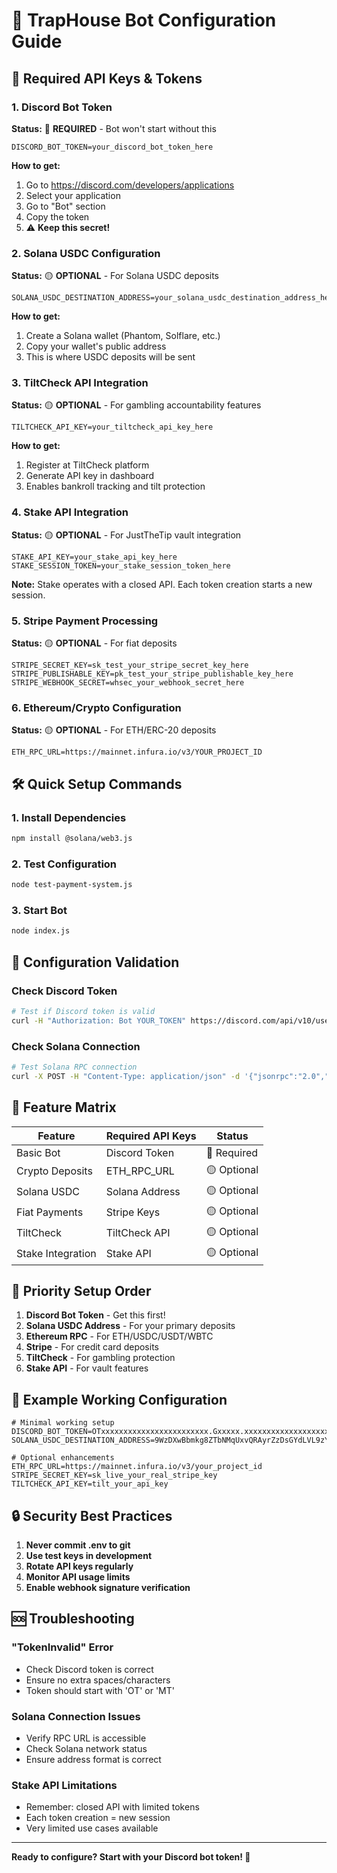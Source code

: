 # 🚀 TrapHouse Bot Configuration Guide

## 🔑 Required API Keys & Tokens

### 1. Discord Bot Token
**Status:** 🚨 **REQUIRED** - Bot won't start without this
```
DISCORD_BOT_TOKEN=your_discord_bot_token_here
```
**How to get:**
1. Go to https://discord.com/developers/applications
2. Select your application
3. Go to "Bot" section
4. Copy the token
5. ⚠️ **Keep this secret!**

### 2. Solana USDC Configuration
**Status:** 🟡 **OPTIONAL** - For Solana USDC deposits
```
SOLANA_USDC_DESTINATION_ADDRESS=your_solana_usdc_destination_address_here
```
**How to get:**
1. Create a Solana wallet (Phantom, Solflare, etc.)
2. Copy your wallet's public address
3. This is where USDC deposits will be sent

### 3. TiltCheck API Integration
**Status:** 🟡 **OPTIONAL** - For gambling accountability features
```
TILTCHECK_API_KEY=your_tiltcheck_api_key_here
```
**How to get:**
1. Register at TiltCheck platform
2. Generate API key in dashboard
3. Enables bankroll tracking and tilt protection

### 4. Stake API Integration
**Status:** 🟡 **OPTIONAL** - For JustTheTip vault integration
```
STAKE_API_KEY=your_stake_api_key_here
STAKE_SESSION_TOKEN=your_stake_session_token_here
```
**Note:** Stake operates with a closed API. Each token creation starts a new session.

### 5. Stripe Payment Processing
**Status:** 🟡 **OPTIONAL** - For fiat deposits
```
STRIPE_SECRET_KEY=sk_test_your_stripe_secret_key_here
STRIPE_PUBLISHABLE_KEY=pk_test_your_stripe_publishable_key_here
STRIPE_WEBHOOK_SECRET=whsec_your_webhook_secret_here
```

### 6. Ethereum/Crypto Configuration
**Status:** 🟡 **OPTIONAL** - For ETH/ERC-20 deposits
```
ETH_RPC_URL=https://mainnet.infura.io/v3/YOUR_PROJECT_ID
```

## 🛠️ Quick Setup Commands

### 1. Install Dependencies
```bash
npm install @solana/web3.js
```

### 2. Test Configuration
```bash
node test-payment-system.js
```

### 3. Start Bot
```bash
node index.js
```

## 🔧 Configuration Validation

### Check Discord Token
```bash
# Test if Discord token is valid
curl -H "Authorization: Bot YOUR_TOKEN" https://discord.com/api/v10/users/@me
```

### Check Solana Connection
```bash
# Test Solana RPC connection
curl -X POST -H "Content-Type: application/json" -d '{"jsonrpc":"2.0","id":1,"method":"getVersion"}' https://api.mainnet-beta.solana.com
```

## 🎯 Feature Matrix

| Feature | Required API Keys | Status |
|---------|-------------------|--------|
| Basic Bot | Discord Token | 🚨 Required |
| Crypto Deposits | ETH_RPC_URL | 🟡 Optional |
| Solana USDC | Solana Address | 🟡 Optional |
| Fiat Payments | Stripe Keys | 🟡 Optional |
| TiltCheck | TiltCheck API | 🟡 Optional |
| Stake Integration | Stake API | 🟡 Optional |

## 🚨 Priority Setup Order

1. **Discord Bot Token** - Get this first!
2. **Solana USDC Address** - For your primary deposits
3. **Ethereum RPC** - For ETH/USDC/USDT/WBTC
4. **Stripe** - For credit card deposits
5. **TiltCheck** - For gambling protection
6. **Stake API** - For vault features

## 📝 Example Working Configuration

```env
# Minimal working setup
DISCORD_BOT_TOKEN=OTxxxxxxxxxxxxxxxxxxxxxxxx.Gxxxxx.xxxxxxxxxxxxxxxxxxxxxxxxxxx
SOLANA_USDC_DESTINATION_ADDRESS=9WzDXwBbmkg8ZTbNMqUxvQRAyrZzDsGYdLVL9zYtAWWM

# Optional enhancements
ETH_RPC_URL=https://mainnet.infura.io/v3/your_project_id
STRIPE_SECRET_KEY=sk_live_your_real_stripe_key
TILTCHECK_API_KEY=tilt_your_api_key
```

## 🔒 Security Best Practices

1. **Never commit .env to git**
2. **Use test keys in development**
3. **Rotate API keys regularly**
4. **Monitor API usage limits**
5. **Enable webhook signature verification**

## 🆘 Troubleshooting

### "TokenInvalid" Error
- Check Discord token is correct
- Ensure no extra spaces/characters
- Token should start with 'OT' or 'MT'

### Solana Connection Issues
- Verify RPC URL is accessible
- Check Solana network status
- Ensure address format is correct

### Stake API Limitations
- Remember: closed API with limited tokens
- Each token creation = new session
- Very limited use cases available

---

**Ready to configure? Start with your Discord bot token! 🚀**
